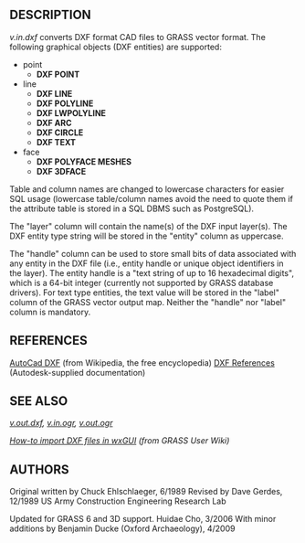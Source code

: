 ## DESCRIPTION

*v.in.dxf* converts DXF format CAD files to GRASS vector format. The
following graphical objects (DXF entities) are supported:

- point
  - **DXF POINT**
- line
  - **DXF LINE**
  - **DXF POLYLINE**
  - **DXF LWPOLYLINE**
  - **DXF ARC**
  - **DXF CIRCLE**
  - **DXF TEXT**
- face
  - **DXF POLYFACE MESHES**
  - **DXF 3DFACE**

Table and column names are changed to lowercase characters for easier
SQL usage (lowercase table/column names avoid the need to quote them if
the attribute table is stored in a SQL DBMS such as PostgreSQL).

The "layer" column will contain the name(s) of the DXF input layer(s).
The DXF entity type string will be stored in the "entity" column as
uppercase.

The "handle" column can be used to store small bits of data associated
with any entity in the DXF file (i.e., entity handle or unique object
identifiers in the layer). The entity handle is a "text string of up to
16 hexadecimal digits", which is a 64-bit integer (currently not
supported by GRASS database drivers). For text type entities, the text
value will be stored in the "label" column of the GRASS vector output
map. Neither the "handle" nor "label" column is mandatory.

## REFERENCES

[AutoCad DXF](https://en.wikipedia.org/wiki/AutoCAD_DXF) (from
Wikipedia, the free encyclopedia)
[DXF
References](http://usa.autodesk.com/adsk/servlet/item?siteID=123112&id=12272454&linkID=10809853)
(Autodesk-supplied documentation)

## SEE ALSO

*[v.out.dxf](v.out.dxf.md), [v.in.ogr](v.in.ogr.md),
[v.out.ogr](v.out.ogr.md)*

*[How-to import DXF files in
wxGUI](https://grasswiki.osgeo.org/wiki/Import_DXF) (from GRASS User
Wiki)*

## AUTHORS

Original written by Chuck Ehlschlaeger, 6/1989
Revised by Dave Gerdes, 12/1989
US Army Construction Engineering Research Lab

Updated for GRASS 6 and 3D support. Huidae Cho, 3/2006
With minor additions by Benjamin Ducke (Oxford Archaeology), 4/2009
